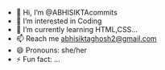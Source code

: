 - 👋 Hi, I’m @ABHISIKTAcommits
- 👀 I’m interested in Coding
- 🌱 I’m currently learning HTML,CSS...
- 📫 Reach me abhisiktaghosh2@gmail.com
- 😄 Pronouns: she/her
- ⚡ Fun fact: ...

<!---
ABHISIKTAcommits/ABHISIKTAcommits is a ✨ special ✨ repository because its `README.md` (this file) appears on your GitHub profile.
You can click the Preview link to take a look at your changes.
--->
